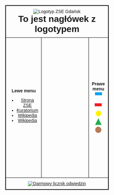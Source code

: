 <!DOCTYPE html>
<html lang="pl">
<head>
    <meta charset="utf-8">
    <title>Kompletny Layout Strony z Mapą</title>
    <style>
        body {
            font-family: Arial, sans-serif;
        }
        table {
            width: 65%;
            border: 1px solid black;
            margin: 0 auto;
            border-collapse: collapse;
        }
        td {
            border: 1px solid black;
            padding: 10px;
        }
        h1, p {
            margin: 0;
        }
        iframe {
            border: 0;
            width: 100%;
            height: 420px;
        }
        img {
            max-width: 100%;
            height: auto;
        }
    </style>
</head>
<body>
    <table>
        <tr>
            <td colspan="3" align="center">
                <img src="https://zse.edu.gdansk.pl/pl/pub/zse/logo.svg" alt="Logotyp ZSE Gdańsk">
                <h1>To jest nagłówek z logotypem</h1>
            </td>
        </tr>
        <tr>
            <td width="18%" align="center">
                <b>Lewe menu</b>
                <ul>
                    <li><a href="https://zse.edu.gdansk.pl/" target="obszar_glowny">Strona ZSE</a></li>
                    <li><a href="https://www.kuratorium.gda.pl/" target="obszar_glowny">Kuratorium</a></li>
                    <li><a href="https://pl.wikipedia.org/wiki/Plik:ZSE_Gdańsk.jpg" target="obszar_glowny">Wikipedia</a></li>
                    <li><a href="https://www.wikipedia.org" target="obszar_glowny">Wikipedia</a></li>
                </ul>
            </td>
            <td align="center">
                <iframe name="obszar_glowny" src="about:blank"></iframe>
            </td>
            <td width="18%" align="center">
                <b>Prawe menu</b>
                <img src="mapa.gif" alt="Mapa interaktywna" usemap="#mapa_kowalski">
                <map name="mapa_kowalski">
                    <area shape="poly" coords="5,5,95,5,50,95" href="plik1.zip" alt="Opcja 1">
                    <area shape="rect" coords="0,100,100,150" href="https://kejpy.github.io/indexhtml/tabela.html" target="obszar_glowny" alt="Opcja 2">
                    <area shape="circle" coords="50,200,25" href="fhttps://kejpy.github.io/indexhtml/formularz.html" target="obszar_glowny" alt="Opcja 3">
                    <area shape="poly" coords="5,230,95,230,50,290" href="mailto:kacper.wawrzyniakpekar@gmail.com" alt="Opcja 4">
                    <area shape="rect" coords="0,300,100,350" href="z1_z6_Wawrzyniak-Pekar.html" target="obszar_glowny" alt="Opcja 5">
                </map>
            </td>
        </tr> 
        <tr>
            <td colspan="3" align="center">
                <p>
<div class="image-rotator"><div class="rotator-slide" id="rotator-slide-1"><a href="https://www.darmowylicznik.pl/" title="Przejdź na stronę licznika" target="_blank"><img src="https://www.darmowylicznik.pl/licznik.php?id=147594" alt="Darmowy licznik odwiedzin" style="border:0px;" /></a></div></div>
    </p>
            </td>
        </tr>
    </table>
</body>
</html>
